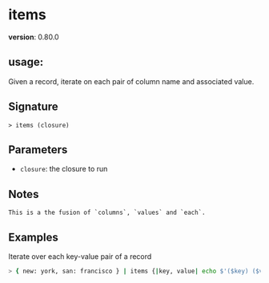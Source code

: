 # items

**version**: 0.80.0

## **usage**:

Given a record, iterate on each pair of column name and associated value.

## Signature

`> items (closure)`

## Parameters

- `closure`: the closure to run

## Notes

```text
This is a the fusion of `columns`, `values` and `each`.
```

## Examples

Iterate over each key-value pair of a record

```bash
> { new: york, san: francisco } | items {|key, value| echo $'($key) ($value)' }
```
